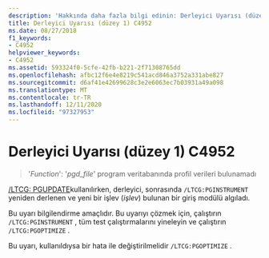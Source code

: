 ```yaml
---
description: 'Hakkında daha fazla bilgi edinin: Derleyici Uyarısı (düzey 1) C4952'
title: Derleyici Uyarısı (düzey 1) C4952
ms.date: 08/27/2018
f1_keywords:
- C4952
helpviewer_keywords:
- C4952
ms.assetid: 593324f0-5cfe-42fb-b221-2f71308765dd
ms.openlocfilehash: afbc12f6e4e8219c541acd846a3752a331abe827
ms.sourcegitcommit: d6af41e42699628c3e2e6063ec7b03931a49a098
ms.translationtype: MT
ms.contentlocale: tr-TR
ms.lasthandoff: 12/11/2020
ms.locfileid: "97327953"
---
```

# <a name="compiler-warning-level-1-c4952"></a>Derleyici Uyarısı (düzey 1) C4952

> '*Function*': '*pgd_file*' program veritabanında profil verileri bulunamadı

[/LTCG: PGUPDATE](../../build/reference/ltcg-link-time-code-generation.md)kullanılırken, derleyici, sonrasında `/LTCG:PGINSTRUMENT` yeniden derlenen ve yeni bir işlev (*işlev*) bulunan bir giriş modülü algıladı.

Bu uyarı bilgilendirme amaçlıdır. Bu uyarıyı çözmek için, çalıştırın `/LTCG:PGINSTRUMENT` , tüm test çalıştırmalarını yineleyin ve çalıştırın `/LTCG:PGOPTIMIZE` .

Bu uyarı, kullanıldıysa bir hata ile değiştirilmelidir `/LTCG:PGOPTIMIZE` .
